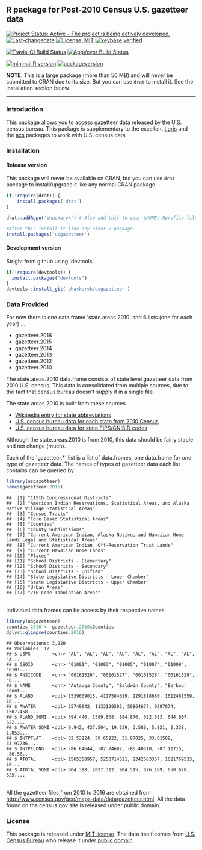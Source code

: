 
R package for Post-2010 Census U.S. gazetteer data
--------------------------------------------------

[![Project Status: Active – The project is being actively developed.](http://www.repostatus.org/badges/latest/active.svg)](http://www.repostatus.org/#active) [![Last-changedate](https://img.shields.io/badge/last%20change-2017--03--01-green.svg)](/commits/master) [![License: MIT](https://img.shields.io/badge/License-MIT-yellow.svg)](https://opensource.org/licenses/MIT) [![keybase verified](https://img.shields.io/badge/keybase-verified-brightgreen.svg)](https://gist.github.com/bhaskarvk/46fbf2ba7b5713151d7e)

[![Travis-CI Build Status](https://travis-ci.org/bhaskarvk/usgazetteer.svg?branch=master)](https://travis-ci.org/bhaskarvk/usgazetteer) [![AppVeyor Build Status](https://ci.appveyor.com/api/projects/status/github/bhaskarvk/usgazetteer?branch=master&svg=true)](https://ci.appveyor.com/project/bhaskarvk/usgazetteer)

[![minimal R version](https://img.shields.io/badge/R%3E%3D-3.2.0-6666ff.svg)](https://cran.r-project.org/) [![packageversion](https://img.shields.io/badge/Package%20version-0.1.2-orange.svg?style=flat-square)](commits/master)

**NOTE**: This is a large package (more than 50 MB) and will never be submitted to CRAN due to its size. But you can use `drat` to install it. See the installation section below.

------------------------------------------------------------------------

### Introduction

This package allows you to access [gazetteer](https://en.wikipedia.org/wiki/Gazetteer) data released by the U.S. census bureau. This package is supplementary to the excellent [tigris](https://cran.r-project.org/package=tigris) and the [acs](https://cran.r-project.org/package=acs) packages to work with U.S. census data.

### Installation

#### Release version

This package will never be available on CRAN, but you can use `drat` package to install/upgrade it like any normal CRAN package.

``` r
if(!require(drat)) {
    install.packages('drat')
}

drat::addRepo('bhaskarvk') # Also add this to your $HOME/.Rprofile file.

#After this install it like any other R package.
install.packages('usgazetteer')
```

#### Development version

Stright from github using 'devtools'.

``` r
if(!require(devtools)) {
  install.packages("devtools")
}
devtools::install_git('bhaskarvk/usgazetteer')
```

### Data Provided

For now there is one data.frame 'state.areas.2010' and 6 lists (one for each year) ...

-   gazetteer.2016
-   gazetteer.2015
-   gazetteer.2014
-   gazetteer.2013
-   gazetteer.2012
-   gazetteer.2010

The state.areas.2010 data.frame consists of state level gazetteer data from 2010 U.S. census. This data is consolidated from multiple sources, due to the fact that census bureau doesn't supply it in a single file.

The state.areas.2010 is built from these sources

-   [Wikipedia entry for state abbreviations](https://en.wikipedia.org/wiki/List_of_U.S._state_abbreviations)
-   [U.S. census bureau data for each state from 2010 Census](https://www.census.gov/geo/reference/state-area.html)
-   [U.S. census bureau data for state FIPS/GNISID codes](http://www2.census.gov/geo/docs/reference/state.txt)

Although the state.areas.2010 is from 2010, this data should be fairly stable and not change (much).

Each of the 'gazetteer.\*' list is a list of data.frames, one data.frame for one type of gazetteer data. The names of types of gazetteer data each list contains can be queried by

``` r
library(usgazetteer)
names(gazetteer.2016)
```

    ##  [1] "115th Congressional Districts"                                                               
    ##  [2] "American Indian Reservations, Statistical Areas, and Alaska Native Village Statistical Areas"
    ##  [3] "Census Tracts"                                                                               
    ##  [4] "Core Based Statistical Areas"                                                                
    ##  [5] "Counties"                                                                                    
    ##  [6] "County Subdivisions"                                                                         
    ##  [7] "Current American Indian, Alaska Native, and Hawaiian Home Lands Legal and Statistical Areas" 
    ##  [8] "Current American Indian  Off-Reservation Trust Lands"                                        
    ##  [9] "Current Hawaiian Home Lands"                                                                 
    ## [10] "Places"                                                                                      
    ## [11] "School Districts - Elementary"                                                               
    ## [12] "School Districts - Secondary"                                                                
    ## [13] "School Districts - Unified"                                                                  
    ## [14] "State Legislative Districts - Lower Chamber"                                                 
    ## [15] "State Legislative Districts - Upper Chamber"                                                 
    ## [16] "Urban Areas"                                                                                 
    ## [17] "ZIP Code Tabulation Areas"

<br/> Individual data.frames can be access by their respective names.

``` r
library(usgazetteer)
counties.2016 <- gazetteer.2016$Counties
dplyr::glimpse(counties.2016)
```

    ## Observations: 3,220
    ## Variables: 12
    ## $ USPS        <chr> "AL", "AL", "AL", "AL", "AL", "AL", "AL", "AL", "A...
    ## $ GEOID       <chr> "01001", "01003", "01005", "01007", "01009", "0101...
    ## $ ANSICODE    <chr> "00161526", "00161527", "00161528", "00161529", "0...
    ## $ NAME        <chr> "Autauga County", "Baldwin County", "Barbour Count...
    ## $ ALAND       <dbl> 1539609015, 4117584019, 2291818680, 1612481559, 16...
    ## $ AWATER      <dbl> 25749942, 1133130502, 50864677, 9287974, 15077458,...
    ## $ ALAND_SQMI  <dbl> 594.446, 1589.808, 884.876, 622.583, 644.807, 622....
    ## $ AWATER_SQMI <dbl> 9.942, 437.504, 19.639, 3.586, 5.821, 2.338, 1.053...
    ## $ INTPTLAT    <dbl> 32.53224, 30.65922, 31.87025, 33.01589, 33.97736, ...
    ## $ INTPTLONG   <dbl> -86.64644, -87.74607, -85.40510, -87.12715, -86.56...
    ## $ ATOTAL      <dbl> 1565358957, 5250714521, 2342683357, 1621769533, 16...
    ## $ ATOTAL_SQMI <dbl> 604.388, 2027.312, 904.515, 626.169, 650.628, 625....

<br/> All the gazetteer files from 2010 to 2016 are obtained from <http://www.census.gov/geo/maps-data/data/gazetteer.html>. All the data found on the census.gov site is released under public domain.

### License

This package is released under [MIT license](http://opensource.org/licenses/mit-license.php). The data itself comes from [U.S. Census Bureau](http://www.census.gov/) who release it under [public domain](https://askacs.census.gov/faq.php?id=5000&faqId=537).
